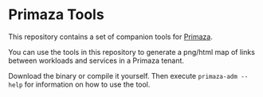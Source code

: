 # Primaza Tools

This repository contains a set of companion tools for [Primaza](https://github.com/primaza/primaza).

You can use the tools in this repository to generate a png/html map of links between workloads and services in a Primaza tenant.

Download the binary or compile it yourself. Then execute `primaza-adm --help` for information on how to use the tool.
